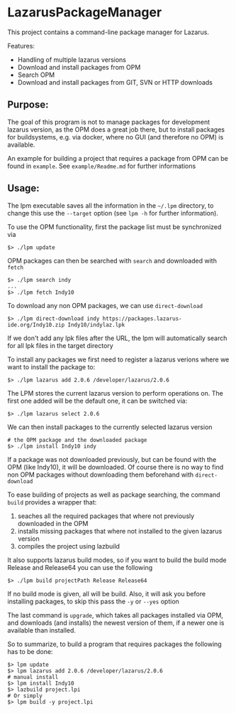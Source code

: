 # LazarusPackageManager
This project contains a command-line package manager for Lazarus.

Features:
- Handling of multiple lazarus versions
- Download and install packages from OPM
- Search OPM
- Download and install packages from GIT, SVN or HTTP downloads

## Purpose:

The goal of this program is not to manage packages for development lazarus version, as the OPM does a great job there, but to install packages for buildsystems, e.g. via docker, where no GUI (and therefore no OPM) is available.

An example for building a project that requires a package from OPM can be found in `example`. See `example/Readme.md` for further informations

## Usage:
The lpm executable saves all the information in the `~/.lpm` directory, to change this use the `--target` option (see `lpm -h` for further information).

To use the OPM functionality, first the package list must be synchronized via
```
$> ./lpm update
```
OPM packages can then be searched with `search` and downloaded with `fetch`
```
$> ./lpm search indy
...
$> ./lpm fetch Indy10
```
To download any non OPM packages, we can use `direct-download`
```
$> ./lpm direct-download indy https://packages.lazarus-ide.org/Indy10.zip Indy10/indylaz.lpk
```
If we don't add any lpk files after the URL, the lpm will automatically search for all lpk files in the target directory

To install any packages we first need to register a lazarus verions where we want to install the package to:
```
$> ./lpm lazarus add 2.0.6 /developer/lazarus/2.0.6
```
The LPM stores the current lazarus version to perform operations on. The first one added will be the default one, it can be switched via:
```
$> ./lpm lazarus select 2.0.6
```
We can then install packages to the currently selected lazarus version
```
# the OPM package and the downloaded package
$> ./lpm install Indy10 indy
```
If a package was not downloaded previously, but can be found with the OPM (like Indy10), it will be downloaded. Of course there is no way to find non OPM packages without downloading them beforehand with `direct-download`

To ease building of projects as well as package searching, the command `build` provides a wrapper that:
1. seaches all the required packages that where not previously downloaded in the OPM
2. installs missing packages that where not installed to the given lazarus version
3. compiles the project using lazbuild

It also supports lazarus build modes, so if you want to build the build mode Release and Release64 you can use the following
```
$> ./lpm build projectPath Release Release64
```
If no build mode is given, all will be build. Also, it will ask you before installing packages, to skip this pass the `-y` or `--yes` option

The last command is `upgrade`, which takes all packages installed via OPM, and downloads (and installs) the newest version of them, if a newer one is available than installed.

So to summarize, to build a program that requires packages the following has to be done:
```
$> lpm update
$> lpm lazarus add 2.0.6 /developer/lazarus/2.0.6
# manual install
$> lpm install Indy10
$> lazbuild project.lpi
# Or simply
$> lpm build -y project.lpi
```
